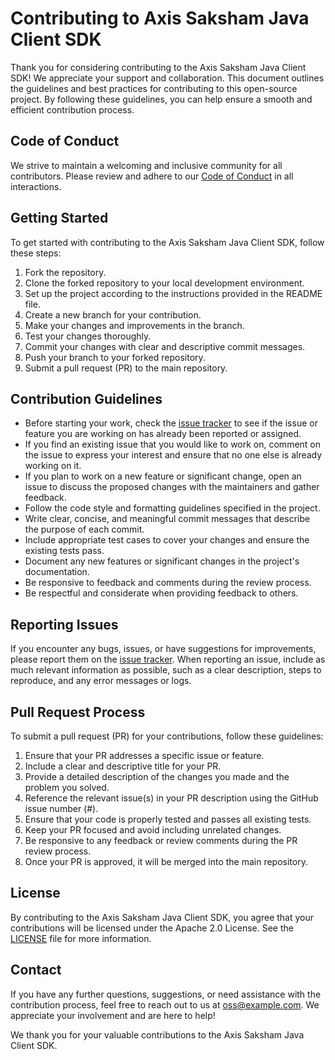 # Contributing to Axis Saksham Java Client SDK

Thank you for considering contributing to the Axis Saksham Java Client SDK! We appreciate your support and collaboration. This document outlines the guidelines and best practices for contributing to this open-source project. By following these guidelines, you can help ensure a smooth and efficient contribution process.

## Code of Conduct

We strive to maintain a welcoming and inclusive community for all contributors. Please review and adhere to our [Code of Conduct](CODE_OF_CONDUCT.md) in all interactions.

## Getting Started

To get started with contributing to the Axis Saksham Java Client SDK, follow these steps:

1. Fork the repository.
2. Clone the forked repository to your local development environment.
3. Set up the project according to the instructions provided in the README file.
4. Create a new branch for your contribution.
5. Make your changes and improvements in the branch.
6. Test your changes thoroughly.
7. Commit your changes with clear and descriptive commit messages.
8. Push your branch to your forked repository.
9. Submit a pull request (PR) to the main repository.

## Contribution Guidelines

- Before starting your work, check the [issue tracker](https://github.com/your-username/axis-saksham-sdk/issues) to see if the issue or feature you are working on has already been reported or assigned.
- If you find an existing issue that you would like to work on, comment on the issue to express your interest and ensure that no one else is already working on it.
- If you plan to work on a new feature or significant change, open an issue to discuss the proposed changes with the maintainers and gather feedback.
- Follow the code style and formatting guidelines specified in the project.
- Write clear, concise, and meaningful commit messages that describe the purpose of each commit.
- Include appropriate test cases to cover your changes and ensure the existing tests pass.
- Document any new features or significant changes in the project's documentation.
- Be responsive to feedback and comments during the review process.
- Be respectful and considerate when providing feedback to others.

## Reporting Issues

If you encounter any bugs, issues, or have suggestions for improvements, please report them on the [issue tracker](https://github.com/your-username/axis-saksham-sdk/issues). When reporting an issue, include as much relevant information as possible, such as a clear description, steps to reproduce, and any error messages or logs.

## Pull Request Process

To submit a pull request (PR) for your contributions, follow these guidelines:

1. Ensure that your PR addresses a specific issue or feature.
2. Include a clear and descriptive title for your PR.
3. Provide a detailed description of the changes you made and the problem you solved.
4. Reference the relevant issue(s) in your PR description using the GitHub issue number (#).
5. Ensure that your code is properly tested and passes all existing tests.
6. Keep your PR focused and avoid including unrelated changes.
7. Be responsive to any feedback or review comments during the PR review process.
8. Once your PR is approved, it will be merged into the main repository.

## License

By contributing to the Axis Saksham Java Client SDK, you agree that your contributions will be licensed under the Apache 2.0 License. See the [LICENSE](LICENSE) file for more information.

## Contact

If you have any further questions, suggestions, or need assistance with the contribution process, feel free to reach out to us at oss@example.com. We appreciate your involvement and are here to help!

We thank you for your valuable contributions to the Axis Saksham Java Client SDK.

